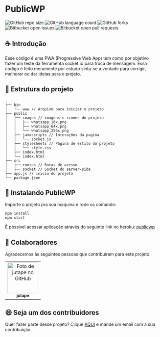 # PublicWP

![GitHub repo size](https://img.shields.io/github/repo-size/jutape/publicwp?style=for-the-badge)
![GitHub language count](https://img.shields.io/github/languages/count/jutape/publicwp?style=for-the-badge)
![GitHub forks](https://img.shields.io/github/forks/jutape/publicwp?style=for-the-badge)
![Bitbucket open issues](https://img.shields.io/bitbucket/issues/jutape/publicwp?style=for-the-badge)
![Bitbucket open pull requests](https://img.shields.io/bitbucket/pr-raw/jutape/publicwp?style=for-the-badge)

## ☕ Introdução

Esse código é uma PWA (Progressive Web App) tem como por objetivo fazer um teste da ferramenta socket.io para troca de mensagem. Essa código é feito meramente por estudo sinta-se a vontade para corrigir, melhorar ou dar ideias para o projeto.

## 🔨 Estrutura do projeto

 ```
 .
 ├── bin
 │   └── www // Arquivo para iniciar o projeto
 ├── public
 │   ├── images // imagens e icones do projeto
 │   │   ├── whatsapp_16x.png
 │   │   ├── whatsapp_64x.png
 │   │   └── whatsapp_256x.png
 │   ├── javascripts // Interações da pagina
 │   │   └── socket.js
 │   ├── stylesheets // Página de estilo do projeto
 │   │   └── style.css
 │   ├── index.html
 │   └── index.html
 ├── src
 │   ├── routes // Rotas de acesso
 │   ├── socket // Socket do server-side
 ├── app.js // inicio do projeto
 └── package.json
 ```

## 🚀 Instalando PublicWP

 Importe o projeto pra sua maquina e rode os comando:

 ```
npm install
npm start
 ```

É possivel acessar aplicação através do seguinte link no heroku:
[publicwp](https://publicwp.herokuapp.com)

## 🤝 Colaboradores

Agradecemos às seguintes pessoas que contribuíram para este projeto:

<table>
  <tr>
    <td align="center">
      <a href="https://github.com/jutape">
        <img src="https://avatars3.githubusercontent.com/u/20144070" width="100px;" alt="Foto de jutape no GitHub"/><br>
        <sub>
          <b>jutape</b>
        </sub>
      </a>
    </td>
  </tr>
</table>

## 😄 Seja um dos contribuidores<br>

Quer fazer parte desse projeto? Clique [AQUI](mailto:joaojoao.jopdsr@gmail.com) e mande um email com a sua contribuição.
